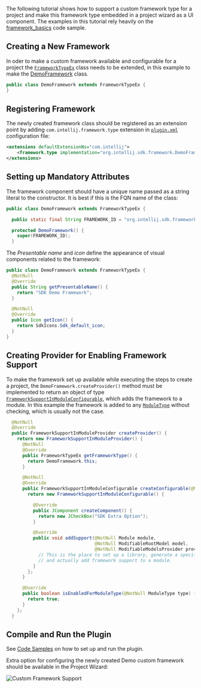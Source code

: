 [//]: # (title: Frameworks)

<!-- Copyright 2000-2022 JetBrains s.r.o. and other contributors. Use of this source code is governed by the Apache 2.0 license that can be found in the LICENSE file. -->

The following tutorial shows how to support a custom framework type for a project and make this framework type embedded in a project wizard as a UI component.
The examples in this tutorial rely heavily on the [framework_basics](https://github.com/JetBrains/intellij-sdk-code-samples/tree/main/framework_basics) code sample.

## Creating a New Framework
In oder to make a custom framework available and configurable for a project the [`FrameworkTypeEx`](upsource:///java/idea-ui/src/com/intellij/framework/FrameworkTypeEx.java) class needs to be extended, in this example to make the [DemoFramework](https://github.com/JetBrains/intellij-sdk-code-samples/blob/main/framework_basics/src/main/java/org/intellij/sdk/framework/DemoFramework.java) class.

```java
public class DemoFramework extends FrameworkTypeEx {
}
```

## Registering Framework
The newly created framework class should be registered as an extension point by adding `com.intellij.framework.type` extension in   [`plugin.xml`](https://github.com/JetBrains/intellij-sdk-code-samples/blob/main/framework_basics/src/main/resources/META-INF/plugin.xml) configuration file:

```xml
<extensions defaultExtensionNs="com.intellij">
    <framework.type implementation="org.intellij.sdk.framework.DemoFramework"/>
</extensions>
```

## Setting up Mandatory Attributes
The framework component should have a unique name passed as a string literal to the constructor.
It is best if this is the FQN name of the class:

```java
public class DemoFramework extends FrameworkTypeEx {

  public static final String FRAMEWORK_ID = "org.intellij.sdk.framework.DemoFramework";

  protected DemoFramework() {
    super(FRAMEWORK_ID);
  }
```

The *Presentable name* and *icon* define the appearance of visual components related to the framework:

```java
public class DemoFramework extends FrameworkTypeEx {
  @NotNull
  @Override
  public String getPresentableName() {
    return "SDK Demo Framework";
  }

  @NotNull
  @Override
  public Icon getIcon() {
    return SdkIcons.Sdk_default_icon;
  }
}
```

## Creating Provider for Enabling Framework Support
To make the framework set up available while executing the steps to create a project, the
`DemoFramework.createProvider()` method must be implemented to return an object of type [`FrameworkSupportInModuleConfigurable`](upsource:///java/idea-ui/src/com/intellij/framework/addSupport/FrameworkSupportInModuleConfigurable.java), which adds the framework to a module.
In this example the framework is added to any [`ModuleType`](upsource:///platform/lang-core/src/com/intellij/openapi/module/ModuleType.java) without checking, which is usually not the case.

```java
  @NotNull
  @Override
  public FrameworkSupportInModuleProvider createProvider() {
    return new FrameworkSupportInModuleProvider() {
      @NotNull
      @Override
      public FrameworkTypeEx getFrameworkType() {
        return DemoFramework.this;
      }

      @NotNull
      @Override
      public FrameworkSupportInModuleConfigurable createConfigurable(@NotNull FrameworkSupportModel model) {
        return new FrameworkSupportInModuleConfigurable() {

          @Override
          public JComponent createComponent() {
            return new JCheckBox("SDK Extra Option");
          }

          @Override
          public void addSupport(@NotNull Module module,
                                 @NotNull ModifiableRootModel model,
                                 @NotNull ModifiableModelsProvider provider) {
            // This is the place to set up a library, generate a specific file, etc
            // and actually add framework support to a module.
          }
        };
      }

      @Override
      public boolean isEnabledForModuleType(@NotNull ModuleType type) {
        return true;
      }
    };
  }

```
## Compile and Run the Plugin

See [Code Samples](code_samples.md) on how to set up and run the plugin.

Extra option for configuring the newly created Demo custom framework should be available in the Project Wizard:

![Custom Framework Support](custom_framework.png)
